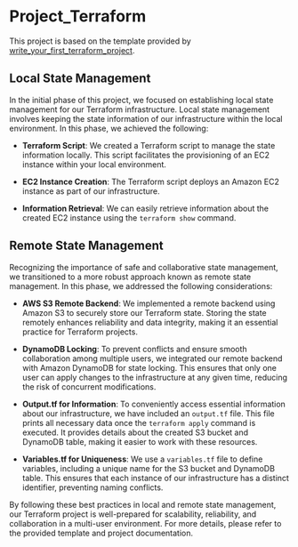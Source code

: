 # Project_Terraform

This project is based on the template provided by [write_your_first_terraform_project](https://github.com/iam-veeramalla/write_your_first_terraform_project/).

## Local State Management

In the initial phase of this project, we focused on establishing local state management for our Terraform infrastructure. Local state management involves keeping the state information of our infrastructure within the local environment. In this phase, we achieved the following:

- **Terraform Script**: We created a Terraform script to manage the state information locally. This script facilitates the provisioning of an EC2 instance within your local environment.

- **EC2 Instance Creation**: The Terraform script deploys an Amazon EC2 instance as part of our infrastructure.

- **Information Retrieval**: We can easily retrieve information about the created EC2 instance using the `terraform show` command.

## Remote State Management

Recognizing the importance of safe and collaborative state management, we transitioned to a more robust approach known as remote state management. In this phase, we addressed the following considerations:

- **AWS S3 Remote Backend**: We implemented a remote backend using Amazon S3 to securely store our Terraform state. Storing the state remotely enhances reliability and data integrity, making it an essential practice for Terraform projects.

- **DynamoDB Locking**: To prevent conflicts and ensure smooth collaboration among multiple users, we integrated our remote backend with Amazon DynamoDB for state locking. This ensures that only one user can apply changes to the infrastructure at any given time, reducing the risk of concurrent modifications.

- **Output.tf for Information**: To conveniently access essential information about our infrastructure, we have included an `output.tf` file. This file prints all necessary data once the `terraform apply` command is executed. It provides details about the created S3 bucket and DynamoDB table, making it easier to work with these resources.

- **Variables.tf for Uniqueness**: We use a `variables.tf` file to define variables, including a unique name for the S3 bucket and DynamoDB table. This ensures that each instance of our infrastructure has a distinct identifier, preventing naming conflicts.

By following these best practices in local and remote state management, our Terraform project is well-prepared for scalability, reliability, and collaboration in a multi-user environment. For more details, please refer to the provided template and project documentation.
